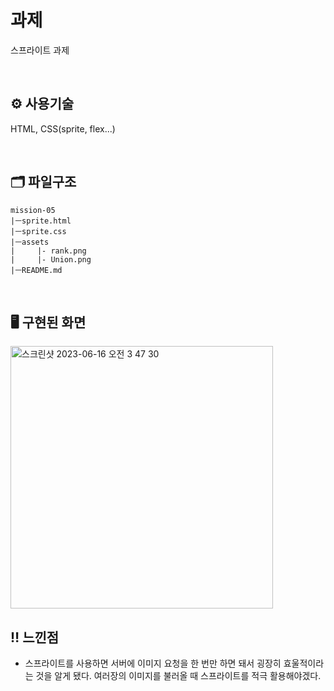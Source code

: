 #  과제
스프라이트 과제

<br>

## ⚙️ 사용기술 
HTML, CSS(sprite, flex...)

<br>

## 🗂️ 파일구조
```
mission-05
|ㅡsprite.html
|ㅡsprite.css
|ㅡassets
|     |- rank.png          
|     |- Union.png
|ㅡREADME.md
```

<br>

## 🖥️ 구현된 화면

<img width="420" alt="스크린샷 2023-06-16 오전 3 47 30" src="https://github.com/hyeiiin/home-work/assets/126502807/b77a8e4f-96a4-41b2-8c47-b427e1e59eda">


<br>

## ‼ 느낀점
- 스프라이트를 사용하면 서버에 이미지 요청을 한 번만 하면 돼서 굉장히 효울적이라는 것을 알게 됐다. 여러장의 이미지를 불러올 때 스프라이트를 적극 활용해야겠다.
